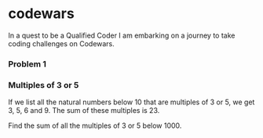 # codewars

In a quest to be a Qualified Coder I am embarking on a journey to take coding challenges on Codewars.

### Problem 1
### Multiples of 3 or 5

If we list all the natural numbers below 10 that are multiples of 3 or 5, we get 3, 5, 6 and 9. The sum of these multiples is 23.

Find the sum of all the multiples of 3 or 5 below 1000.
